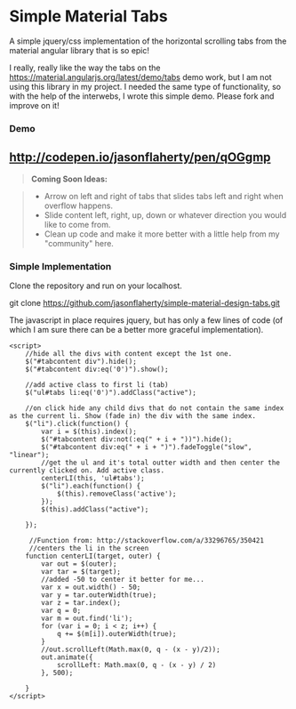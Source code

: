 Simple Material Tabs
===================

A simple jquery/css implementation of the horizontal scrolling tabs from the material angular library that is so epic!

I really, really like the way the tabs on the https://material.angularjs.org/latest/demo/tabs demo work, but I am not using this library in my project. I needed the same type of functionality, so with the help of the interwebs, I wrote this simple demo. Please fork and improve on it! 

### Demo

http://codepen.io/jasonflaherty/pen/qOGgmp
----------

> **Coming Soon Ideas:**

> - Arrow on left and right of tabs that slides tabs left and right when overflow happens.
> - Slide content left, right, up, down or whatever direction you would like to come from.
> - Clean up code and make it more better with a little help from my "community" here.

### Simple Implementation

Clone the repository and run on your localhost.

git clone https://github.com/jasonflaherty/simple-material-design-tabs.git

The javascript in place requires jquery, but has only a few lines of code (of which I am sure there can be a better more graceful implementation). 

    <script>
	    //hide all the divs with content except the 1st one.
        $("#tabcontent div").hide();
        $("#tabcontent div:eq('0')").show();
        
        //add active class to first li (tab)
        $("ul#tabs li:eq('0')").addClass("active");
        
		//on click hide any child divs that do not contain the same index as the current li. Show (fade in) the div with the same index.
        $("li").click(function() {
            var i = $(this).index();
            $("#tabcontent div:not(:eq(" + i + "))").hide();
            $("#tabcontent div:eq(" + i + ")").fadeToggle("slow", "linear");
            //get the ul and it's total outter width and then center the currently clicked on. Add active class.
            centerLI(this, 'ul#tabs');
            $("li").each(function() {
                $(this).removeClass('active');
            });
            $(this).addClass("active");

        });

         //Function from: http://stackoverflow.com/a/33296765/350421
         //centers the li in the screen
        function centerLI(target, outer) {
            var out = $(outer);
            var tar = $(target);
            //added -50 to center it better for me...
            var x = out.width() - 50; 
            var y = tar.outerWidth(true);
            var z = tar.index();
            var q = 0;
            var m = out.find('li');
            for (var i = 0; i < z; i++) {
                q += $(m[i]).outerWidth(true);
            }
            //out.scrollLeft(Math.max(0, q - (x - y)/2));
            out.animate({
                scrollLeft: Math.max(0, q - (x - y) / 2)
            }, 500);

        }
    </script>